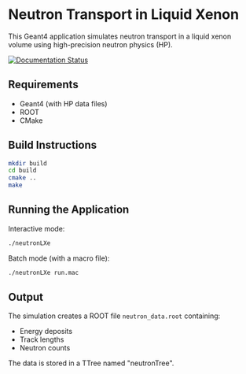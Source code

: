 # Neutron Transport in Liquid Xenon

This Geant4 application simulates neutron transport in a liquid xenon volume using high-precision neutron physics (HP).

[![Documentation Status](https://readthedocs.org/projects/geant4-simulation/badge/?version=latest)](https://geant4-simulation.readthedocs.io/en/latest/?badge=latest)

## Requirements
- Geant4 (with HP data files)
- ROOT
- CMake

## Build Instructions

```bash
mkdir build
cd build
cmake ..
make
```

## Running the Application

Interactive mode:
```bash
./neutronLXe
```

Batch mode (with a macro file):
```bash
./neutronLXe run.mac
```

## Output
The simulation creates a ROOT file `neutron_data.root` containing:
- Energy deposits
- Track lengths
- Neutron counts

The data is stored in a TTree named "neutronTree".
